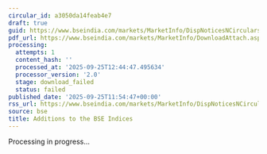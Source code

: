 ```yaml
---
circular_id: a3050da14feab4e7
draft: true
guid: https://www.bseindia.com/markets/MarketInfo/DispNoticesNCirculars.aspx?Noticeid={E3FC8C08-EA38-4922-9650-C8FD71FAA2AF}&noticeno=20250925-19&dt=09/25/2025&icount=19&totcount=34&flag=0
pdf_url: https://www.bseindia.com/markets/MarketInfo/DownloadAttach.aspx?id=20250925-19&attachedId=
processing:
  attempts: 1
  content_hash: ''
  processed_at: '2025-09-25T12:44:47.495634'
  processor_version: '2.0'
  stage: download_failed
  status: failed
published_date: '2025-09-25T11:54:47+00:00'
rss_url: https://www.bseindia.com/markets/MarketInfo/DispNoticesNCirculars.aspx?Noticeid={E3FC8C08-EA38-4922-9650-C8FD71FAA2AF}&noticeno=20250925-19&dt=09/25/2025&icount=19&totcount=34&flag=0
source: bse
title: Additions to the BSE Indices
---
```


Processing in progress...